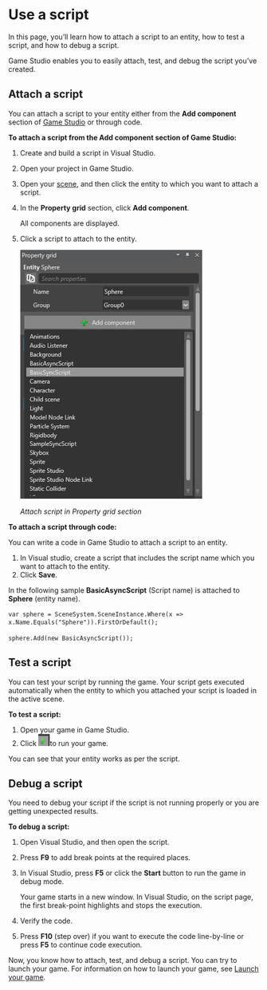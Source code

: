 # Use a script

In this page, you’ll learn how to attach a script to an entity, how to test a script, and how to debug a script.

Game Studio enables you to easily attach, test, and debug the script you’ve created.

## Attach a script

You can attach a script to your entity either from the **Add component** section of [Game Studio](xref:game-studio) or through code.

**To attach a script from the Add component section of Game Studio:**

1. Create and build a script in Visual Studio.
2. Open your project in Game Studio.
3. Open your [scene](xref:scene), and then click the entity to which you want to attach a script.
4. In the **Property grid** section, click **Add component**.

   All components are displayed.

5. Click a script to attach to the entity.

   ![Attach script in Property grid section](media/use-a-script-attach-script-in-property-grid-section.png)

   _Attach script in Property grid section_

**To attach a script through code:**

You can write a code in Game Studio to attach a script to an entity.

1. In Visual studio, create a script that includes the script name which you want to attach to the entity.
2. Click **Save**.

In the following sample **BasicAsyncScript** (Script name) is attached to **Sphere** (entity name).

```Code: 
var sphere = SceneSystem.SceneInstance.Where(x => x.Name.Equals("Sphere")).FirstOrDefault();

sphere.Add(new BasicAsyncScript());
```

## Test a script

You can test your script by running the game. Your script gets executed automatically when the entity to which you attached your script is loaded in the active scene.

**To test a script:**

1. Open your game in Game Studio.
2. Click ![Play icon](media/use-a-script-play-icon.png)to run your game.

You can see that your entity works as per the script.

## Debug a script

You need to debug your script if the script is not running properly or you are getting unexpected results.

**To debug a script:**

1. Open Visual Studio, and then open the script.
2. Press **F9** to add break points at the required places.
3. In Visual Studio, press **F5** or click the **Start** button to run the game in debug mode.

   Your game starts in a new window. In Visual Studio, on the script page, the first break-point highlights and stops the execution.
4. Verify the code.
5. Press **F10** (step over) if you want to execute the code line-by-line or press **F5** to continue code execution.

Now, you know how to attach, test, and debug a script. You can try to launch your game. For information on how to launch your game, see [Launch your game](launch-your-game.md). 
